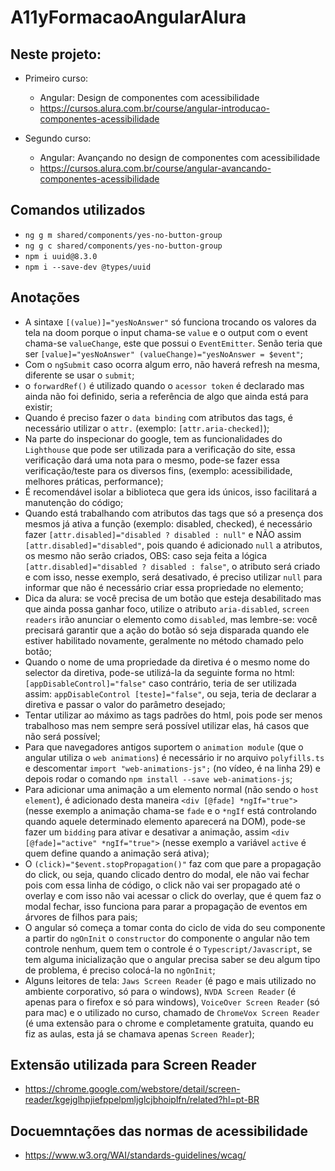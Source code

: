 # A11yFormacaoAngularAlura

## Neste projeto:

- Primeiro curso:

  - Angular: Design de componentes com acessibilidade
  - https://cursos.alura.com.br/course/angular-introducao-componentes-acessibilidade

- Segundo curso:

  - Angular: Avançando no design de componentes com acessibilidade
  - https://cursos.alura.com.br/course/angular-avancando-componentes-acessibilidade

## Comandos utilizados

- `ng g m shared/components/yes-no-button-group`
- `ng g c shared/components/yes-no-button-group`
- `npm i uuid@8.3.0`
- `npm i --save-dev @types/uuid`

## Anotações

- A sintaxe `[(value)]="yesNoAnswer"` só funciona trocando os valores da tela na doom porque o input chama-se `value` e o output com o event chama-se `valueChange`, este que possui o `EventEmitter`. Senão teria que ser `[value]="yesNoAnswer" (valueChange)="yesNoAnswer = $event"`;
- Com o `ngSubmit` caso ocorra algum erro, não haverá refresh na mesma, diferente se usar o `submit`;
- o `forwardRef()` é utilizado quando o `acessor token` é declarado mas ainda não foi definido, seria a referência de algo que ainda está para existir;
- Quando é preciso fazer o `data binding` com atributos das tags, é necessário utilizar o `attr.` (exemplo: `[attr.aria-checked]`);
- Na parte do inspecionar do google, tem as funcionalidades do `Lighthouse` que pode ser utilizada para a verificação do site, essa verificação dará uma nota para o mesmo, pode-se fazer essa verificação/teste para os diversos fins, (exemplo: acessibilidade, melhores práticas, performance);
- É recomendável isolar a biblioteca que gera ids únicos, isso facilitará a manutenção do código;
- Quando está trabalhando com atributos das tags que só a presença dos mesmos já ativa a função (exemplo: disabled, checked), é necessário fazer `[attr.disabled]="disabled ? disabled : null"` e NÃO assim `[attr.disabled]="disabled"`, pois quando é adicionado `null` a atributos, os mesmo não serão criados, OBS: caso seja feita a lógica `[attr.disabled]="disabled ? disabled : false"`, o atributo será criado e com isso, nesse exemplo, será desativado, é preciso utilizar `null` para informar que não é necessário criar essa propriedade no elemento;
- Dica da alura: se você precisa de um botão que esteja desabilitado mas que ainda possa ganhar foco, utilize o atributo `aria-disabled`, `screen readers` irão anunciar o elemento como `disabled`, mas lembre-se: você precisará garantir que a ação do botão só seja disparada quando ele estiver habilitado novamente, geralmente no método chamado pelo botão;
- Quando o nome de uma propriedade da diretiva é o mesmo nome do selector da diretiva, pode-se utilizá-la da seguinte forma no html: `[appDisableControl]="false"` caso contrário, teria de ser utilizada assim: `appDisableControl [teste]="false"`, ou seja, teria de declarar a diretiva e passar o valor do parâmetro desejado;
- Tentar utilizar ao máximo as tags padrões do html, pois pode ser menos trabalhoso mas nem sempre será possível utilizar elas, há casos que não será possível;
- Para que navegadores antigos suportem o `animation module` (que o angular utiliza o `web animations`) é necessário ir no arquivo `polyfills.ts` e descomentar `import "web-animations-js";` (no vídeo, é na linha 29) e depois rodar o comando `npm install --save web-animations-js`;
- Para adicionar uma animação a um elemento normal (não sendo o `host element`), é adicionado desta maneira `<div [@fade] *ngIf="true">` (nesse exemplo a animação chama-se `fade` e o `*ngIf` está controlando quando aquele determinado elemento aparecerá na DOM), pode-se fazer um `bidding` para ativar e desativar a animação, assim `<div [@fade]="active" *ngIf="true">` (nesse exemplo a variável `active` é quem define quando a animação será ativa);
- O `(click)="$event.stopPropagation()"` faz com que pare a propagação do click, ou seja, quando clicado dentro do modal, ele não vai fechar pois com essa linha de código, o click não vai ser propagado até o overlay e com isso não vai acessar o click do overlay, que é quem faz o modal fechar, isso funciona para parar a propagação de eventos em árvores de filhos para pais;
- O angular só começa a tomar conta do ciclo de vida do seu componente a partir do `ngOnInit` o `constructor` do componente o angular não tem controle nenhum, quem tem o controle é o `Typescript/Javascript`, se tem alguma inicialização que o angular precisa saber se deu algum tipo de problema, é preciso colocá-la no `ngOnInit`;
- Alguns leitores de tela: `Jaws Screen Reader` (é pago e mais utilizado no ambiente corporativo, só para o windows), `NVDA Screen Reader` (é apenas para o firefox e só para windows), `VoiceOver Screen Reader` (só para mac) e o utilizado no curso, chamado de `ChromeVox Screen Reader` (é uma extensão para o chrome e completamente gratuita, quando eu fiz as aulas, esta já se chamava apenas `Screen Reader`);

## Extensão utilizada para Screen Reader

- https://chrome.google.com/webstore/detail/screen-reader/kgejglhpjiefppelpmljglcjbhoiplfn/related?hl=pt-BR

## Docuemntações das normas de acessibilidade

- https://www.w3.org/WAI/standards-guidelines/wcag/
